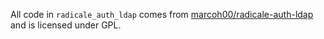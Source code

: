 All code in `radicale_auth_ldap` comes from [marcoh00/radicale-auth-ldap](https://github.com/marcoh00/radicale-auth-ldap)
and is licensed under GPL.